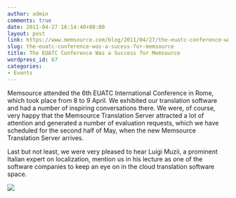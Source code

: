 ```yaml
---
author: admin
comments: true
date: 2011-04-27 16:14:40+00:00
layout: post
link: https://www.memsource.com/blog/2011/04/27/the-euatc-conference-was-a-sucess-for-memsource/
slug: the-euatc-conference-was-a-sucess-for-memsource
title: The EUATC Conference Was a Success for Memsource
wordpress_id: 67
categories:
- Events
---
```


Memsource attended the 6th EUATC International Conference in Rome, which took place from 8 to 9 April. We exhibited our translation software and had a number of inspiring conversations there. We were, of course, very happy that the Memsource Translation Server attracted a lot of attention and generated a number of evaluation requests, which we have scheduled for the second half of May, when the new Memsource Translation Server arrives.<!-- more -->

Last but not least, we were very pleased to hear Luigi Muzii, a prominent Italian expert on localization, mention us in his lecture as one of the software companies to keep an eye on in the cloud translation software space.

[![](/wp-content/uploads/2011/04/EUATC_rome_logo_w210.png)](/wp-content/uploads/2011/04/EUATC_rome_logo_w210.png)
